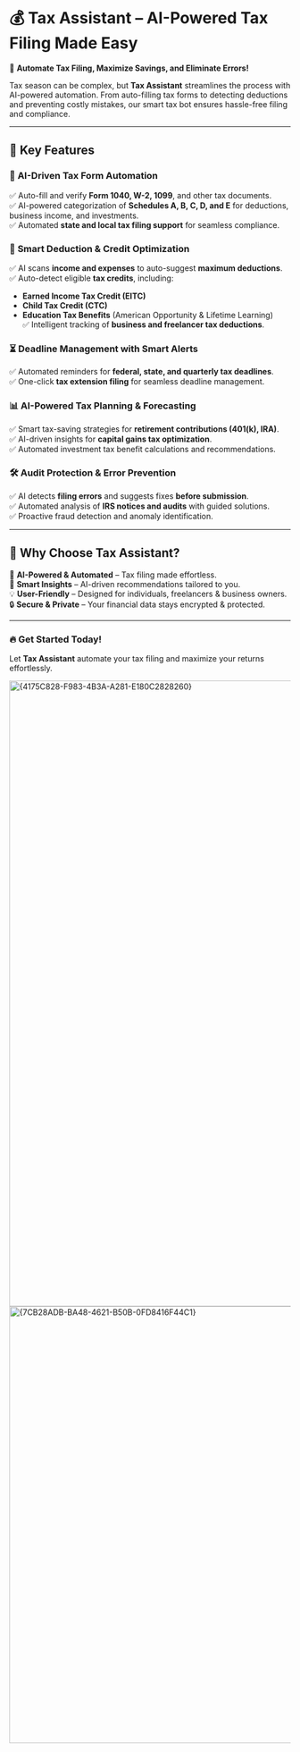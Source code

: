 

# 💰 **Tax Assistant – AI-Powered Tax Filing Made Easy**  

🚀 **Automate Tax Filing, Maximize Savings, and Eliminate Errors!**  

Tax season can be complex, but **Tax Assistant** streamlines the process with AI-powered automation. From auto-filling tax forms to detecting deductions and preventing costly mistakes, our smart tax bot ensures hassle-free filing and compliance.  

---

## 🌟 **Key Features**  

### 📑 **AI-Driven Tax Form Automation**  
✅ Auto-fill and verify **Form 1040, W-2, 1099**, and other tax documents.  
✅ AI-powered categorization of **Schedules A, B, C, D, and E** for deductions, business income, and investments.  
✅ Automated **state and local tax filing support** for seamless compliance.  

### 💸 **Smart Deduction & Credit Optimization**  
✅ AI scans **income and expenses** to auto-suggest **maximum deductions**.  
✅ Auto-detect eligible **tax credits**, including:  
   - **Earned Income Tax Credit (EITC)**  
   - **Child Tax Credit (CTC)**  
   - **Education Tax Benefits** (American Opportunity & Lifetime Learning)  
✅ Intelligent tracking of **business and freelancer tax deductions**.  

### ⏳ **Deadline Management with Smart Alerts**  
✅ Automated reminders for **federal, state, and quarterly tax deadlines**.  
✅ One-click **tax extension filing** for seamless deadline management.  

### 📊 **AI-Powered Tax Planning & Forecasting**  
✅ Smart tax-saving strategies for **retirement contributions (401(k), IRA)**.  
✅ AI-driven insights for **capital gains tax optimization**.  
✅ Automated investment tax benefit calculations and recommendations.  

### 🛠 **Audit Protection & Error Prevention**  
✅ AI detects **filing errors** and suggests fixes **before submission**.  
✅ Automated analysis of **IRS notices and audits** with guided solutions.  
✅ Proactive fraud detection and anomaly identification.  

---

## 📌 **Why Choose Tax Assistant?**  
🚀 **AI-Powered & Automated** – Tax filing made effortless.  
🧠 **Smart Insights** – AI-driven recommendations tailored to you.  
💡 **User-Friendly** – Designed for individuals, freelancers & business owners.  
🔒 **Secure & Private** – Your financial data stays encrypted & protected.  

---  

### 🔥 **Get Started Today!**  
Let **Tax Assistant** automate your tax filing and maximize your returns effortlessly.  




<img width="1120" alt="{4175C828-F983-4B3A-A281-E180C2828260}" src="https://github.com/user-attachments/assets/5d524746-0b7d-4116-8231-0c849d10b904" />


<img width="782" alt="{7CB28ADB-BA48-4621-B50B-0FD8416F44C1}" src="https://github.com/user-attachments/assets/6cb1f364-616f-468f-85ad-fba4870b4a2e" />


